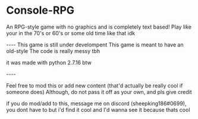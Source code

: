  # Console-RPG
  An RPG-style game with no graphics and is completely text based! 
  Play like your in the 70's or 60's or some old time like that idk

  --<Some important things to know>--
  This game is still under develompent
  This game is meant to have an old-style
  The code is really messy tbh

  it was made with python 2.7.16 btw
  
  --<Usage>--
  
  Feel free to mod this or add new content (that'd actually be really cool if someone does)
  Although, do not pass it off as your own, and pls give credit
  
  if you do mod/add to this, message me on discord (sheepking186#0699), you dont have to but i'd find it cool and I'd wanna see it because thats cool
  
  
 

